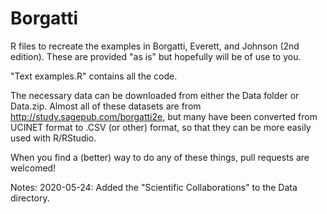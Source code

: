 # Borgatti
R files to recreate the examples in Borgatti, Everett, and Johnson (2nd edition). These are provided "as is" but hopefully will be of use to you.

"Text examples.R" contains all the code.

The necessary data can be downloaded from either the Data folder or Data.zip. Almost all of these datasets are from http://study.sagepub.com/borgatti2e, but many have been converted from UCINET format to .CSV (or other) format, so that they can be more easily used with R/RStudio.

When you find a (better) way to do any of these things, pull requests are welcomed!

Notes:
2020-05-24: Added the "Scientific Collaborations" to the Data directory.
